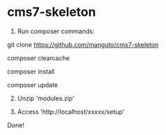 # cms7-skeleton

1) Run composer commands:

git clone https://github.com/manguto/cms7-skeleton

composer clearcache

composer install

composer update


2) Unzip 'modules.zip'


3) Access 'http://localhost/xxxxx/setup'


Done!
